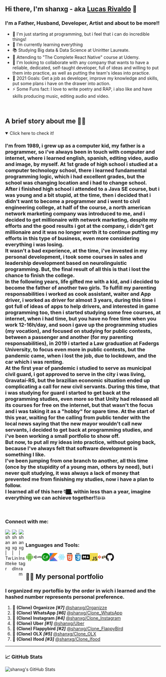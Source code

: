 ## Hi there, I'm shanxg - aka [Lucas Rivaldo][linkedin] 👋

### I'm a Father, Husband, Developer, Artist and about to be more!!

- 🔭 I'm just starting at programming, but i feel that i can do incredible things!
- 🌱 I’m currently learning everything 
- 📚 Studying Big data & Data Science at Uniritter Laureate. 
- 💎 Attending to "The Complete React Native" course at Udemy.
- 👯 I'm looking to collaborate with any company that wants to have a reliable, dedicated, self-taught developer, full of ideas and willing to put them into practice, as well as putting the team's ideas into practice.
- 🥅 2021 Goals: Get a job as developer, improve my knowledge and skills, put some plans i have on the drawer into action.
- ⚡ Some Funs fact: I love to write poetry and RAP, i also like and have skills producing music, editing audio and video.

<br />

## A brief story about me 🤏🏽

<details open>

  <summary> Click here to check it! </summary>

   ### I'm from 1989, i grew up as a computer kid, my father is a programmer, so i've always been in touch with computer and internet, where i learned english, spanish, editing video, audio and image, by myself. At 1st grade of high school i studied at a computer technology school, there i learned fundamental programming logic, which i had excellent grades, but the school was changing location and i had to change school. <br />After i finished high school i attended to a Java SE course, but i was young and a bit stupid, at the time, then i decided that i didn't want to become a programmer and i went to civil engineering college, at half of the course, a north american network marketing company was introduced to me, and i decided to get millionaire with network marketing, despite my efforts and the good results i got at the company, i didn't get millionaire and it was no longer worth it to continue putting my efforts in this type of business, even more considering everything i was losing. <br />It wasn't a bad experience, at the time, i've invested in my personal development, i took some courses in sales and leadership development based on neurolinguistic programming. But, the final result of all this is that i lost the chance to finish the college. <br />In the following years, life gifted me with a kid, and i decided to become the father of another two girls. To fulfill my parenting responsabilities i worked as cook assistant, waiter and App driver, i worked as driver for almost 3 years, during this time i got full of ideas of apps to help drivers, and interested in game programming too, then i started studying some free courses, at internet, when i had time, but you have no free time when you work 12-16h/day, and soon i gave up the programming studies (my vocation), and focused on studying for public contests, between a passenger and another (for my parenting responsabilities), in 2019 i started a Law graduation at Fadergs University, to focus even more in public contests, but the pandemic came, when i lost the job, due to lockdown, and the car which i was renting. <br />At the first year of pandemic i studied to serve as municipal civil guard, i got approved to serve in the city i was living, Gravataí-RS, but the brazilian economic situation ended up complicating a call for new civil servants. During this time, that i was studying for guard i started to get back at the programming studies, even more so that Unity had released all its courses for free on the internet, but that wasn't the focus and i was taking it as a "hobby" for spare time. At the start of this year, waiting for the calling from public tender with the local news saying that the new mayor wouldn't call new servants, i decided to get back at programming studies, and i've been working a small portfolio to show off. <br />But now, to put all my ideas into practice, without going back, because I've always felt that software development is something I like. <br /> I've been jumping from one branch to another, all this time (once by the stupidity of a young man, others by need), but i never quit studying, it was always a lack of money that prevented me from finishing my studies, now i have a plan to follow. <br />I learned all of this here 👇🏾, within less than a year, imagine everything we can achieve together!!💥💥

</details>

<br />

### Connect with me:

[<img align="left" alt="shanxg | Twitter" width="22px" src="https://cdn.jsdelivr.net/npm/simple-icons@v3/icons/twitter.svg" />][twitter]
[<img align="left" alt="shanxg | LinkedIn" width="22px" src="https://cdn.jsdelivr.net/npm/simple-icons@v3/icons/linkedin.svg" />][linkedin]
[<img align="left" alt="shanxg | Instagram" width="22px" src="https://cdn.jsdelivr.net/npm/simple-icons@v3/icons/instagram.svg" />][instagram]

<br />

### Languages and Tools:

<img align="left" alt="Android Studio" width="26px" src="https://raw.githubusercontent.com/github/explore/80688e429a7d4ef2fca1e82350fe8e3517d3494d/topics/android/android.png" />
<img align="left" alt="Unity" width="26px" src="https://raw.githubusercontent.com/github/explore/80688e429a7d4ef2fca1e82350fe8e3517d3494d/topics/unity/unity.png"/>
<img align="left" alt="C#" width="26px" src="https://raw.githubusercontent.com/github/explore/80688e429a7d4ef2fca1e82350fe8e3517d3494d/topics/csharp/csharp.png"/>
<img align="left" alt="Kotlin" width="26px" src="https://raw.githubusercontent.com/github/explore/80688e429a7d4ef2fca1e82350fe8e3517d3494d/topics/kotlin/kotlin.png"/>
<img align="left" alt="React" width="26px" src="https://raw.githubusercontent.com/github/explore/80688e429a7d4ef2fca1e82350fe8e3517d3494d/topics/react/react.png"/>
<img align="left" alt="HTML5" width="26px" src="https://raw.githubusercontent.com/github/explore/80688e429a7d4ef2fca1e82350fe8e3517d3494d/topics/html/html.png"/>
<img align="left" alt="CSS3" width="26px" src="https://raw.githubusercontent.com/github/explore/80688e429a7d4ef2fca1e82350fe8e3517d3494d/topics/css/css.png"/>
<img align="left" alt="Markdown" width="26px" src="https://raw.githubusercontent.com/github/explore/80688e429a7d4ef2fca1e82350fe8e3517d3494d/topics/markdown/markdown.png"/>
<img align="left" alt="JavaScript" width="26px" src="https://raw.githubusercontent.com/github/explore/80688e429a7d4ef2fca1e82350fe8e3517d3494d/topics/javascript/javascript.png"/>
<img align="left" alt="Git" width="26px" src="https://raw.githubusercontent.com/github/explore/80688e429a7d4ef2fca1e82350fe8e3517d3494d/topics/git/git.png" />
<img align="left" alt="GitHub" width="26px" src="https://raw.githubusercontent.com/github/explore/78df643247d429f6cc873026c0622819ad797942/topics/github/github.png" />

<br />
<br />


## 👷🏽 My personal portfolio <br>
### I organized my portoflio by the order in wich i learned and the hashed number represents personal preference. 
  
<!--START_SECTION:activity-->
1. 📲 <span color="black">**(Clone) Organizze**</span> *<span color="green">**[#7]**</span>* [@shanxg/Organizze](https://github.com/shanxg/Clone_Organizze)
2. 📲 <span color="black">**(Clone) WhatsApp**</span> *<span color="green">**[#6]**</span>* [@shanxg/Clone_WhatsApp](https://github.com/shanxg/Clone_WhatsApp)
3. 📲 <span color="black">**(Clone) Instagram**</span> *<span color="green">**[#4]**</span>* [@shanxg/Clone_Instagram](https://github.com/shanxg/Clone_Instagram)
4. 📲 <span color="black">**(Clone) Uber**</span> *<span color="green">**[#1]**</span>* [@shanxg/Uber](https://github.com/shanxg/Uber)
5. 📲 <span color="black">**(Clone) Flappybird**</span> *<span color="green">**[#2]**</span>* [@shanxg/Clone_FlappyBird](https://github.com/shanxg/Clone_FlappyBird)
6. 📲 <span color="black">**(Clone) OLX**</span> *<span color="green">**[#5]**</span>* [@shanxg/Clone_OLX](https://github.com/shanxg/Clone_OLX)
7. 📲 <span color="black">**(Clone) Ifood**</span> *<span color="green">**[#3]**</span>* [@shanxg/Clone_Ifood](https://github.com/shanxg/Clone_Ifood)
<!--END_SECTION:activity-->

---

### 📈 GitHub Stats 


<img align="left" alt="shanxg's GitHub Stats" src="https://github-readme-stats.vercel.app/api?username=shanxg&show_icons=true&hide_border=true" />


###

[twitter]: https://twitter.com/lucasrivaldo6
[instagram]: https://instagram.com/lucasrivaldo/
[linkedin]: https://www.linkedin.com/in/lucas-rivaldo/


